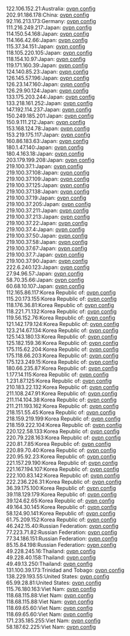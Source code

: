 122.106.152.21:Australia: [ovpn config](vpn/122_106_152_21.ovpn)  
202.91.186.178:China: [ovpn config](vpn/202_91_186_178.ovpn)  
92.116.213.173:Germany: [ovpn config](vpn/92_116_213_173.ovpn)  
111.216.249.217:Japan: [ovpn config](vpn/111_216_249_217.ovpn)  
114.150.54.168:Japan: [ovpn config](vpn/114_150_54_168.ovpn)  
114.166.42.66:Japan: [ovpn config](vpn/114_166_42_66.ovpn)  
115.37.34.151:Japan: [ovpn config](vpn/115_37_34_151.ovpn)  
118.105.220.105:Japan: [ovpn config](vpn/118_105_220_105.ovpn)  
118.154.10.97:Japan: [ovpn config](vpn/118_154_10_97.ovpn)  
119.171.160.39:Japan: [ovpn config](vpn/119_171_160_39.ovpn)  
124.140.85.23:Japan: [ovpn config](vpn/124_140_85_23.ovpn)  
126.145.57.196:Japan: [ovpn config](vpn/126_145_57_196.ovpn)  
126.23.147.160:Japan: [ovpn config](vpn/126_23_147_160.ovpn)  
126.29.90.124:Japan: [ovpn config](vpn/126_29_90_124.ovpn)  
133.175.203.244:Japan: [ovpn config](vpn/133_175_203_244.ovpn)  
133.218.161.252:Japan: [ovpn config](vpn/133_218_161_252.ovpn)  
147.192.114.237:Japan: [ovpn config](vpn/147_192_114_237.ovpn)  
150.249.185.201:Japan: [ovpn config](vpn/150_249_185_201.ovpn)  
150.9.111.212:Japan: [ovpn config](vpn/150_9_111_212.ovpn)  
153.168.124.78:Japan: [ovpn config](vpn/153_168_124_78.ovpn)  
153.219.175.117:Japan: [ovpn config](vpn/153_219_175_117.ovpn)  
160.86.183.63:Japan: [ovpn config](vpn/160_86_183_63.ovpn)  
180.1.47.140:Japan: [ovpn config](vpn/180_1_47_140.ovpn)  
180.4.163.18:Japan: [ovpn config](vpn/180_4_163_18.ovpn)  
203.179.199.208:Japan: [ovpn config](vpn/203_179_199_208.ovpn)  
219.100.37.1:Japan: [ovpn config](vpn/219_100_37_1.ovpn)  
219.100.37.108:Japan: [ovpn config](vpn/219_100_37_108.ovpn)  
219.100.37.109:Japan: [ovpn config](vpn/219_100_37_109.ovpn)  
219.100.37.125:Japan: [ovpn config](vpn/219_100_37_125.ovpn)  
219.100.37.138:Japan: [ovpn config](vpn/219_100_37_138.ovpn)  
219.100.37.19:Japan: [ovpn config](vpn/219_100_37_19.ovpn)  
219.100.37.205:Japan: [ovpn config](vpn/219_100_37_205.ovpn)  
219.100.37.211:Japan: [ovpn config](vpn/219_100_37_211.ovpn)  
219.100.37.213:Japan: [ovpn config](vpn/219_100_37_213.ovpn)  
219.100.37.22:Japan: [ovpn config](vpn/219_100_37_22.ovpn)  
219.100.37.4:Japan: [ovpn config](vpn/219_100_37_4.ovpn)  
219.100.37.50:Japan: [ovpn config](vpn/219_100_37_50.ovpn)  
219.100.37.58:Japan: [ovpn config](vpn/219_100_37_58.ovpn)  
219.100.37.67:Japan: [ovpn config](vpn/219_100_37_67.ovpn)  
219.100.37.7:Japan: [ovpn config](vpn/219_100_37_7.ovpn)  
219.100.37.90:Japan: [ovpn config](vpn/219_100_37_90.ovpn)  
222.6.240.123:Japan: [ovpn config](vpn/222_6_240_123.ovpn)  
27.94.96.57:Japan: [ovpn config](vpn/27_94_96_57.ovpn)  
58.70.35.66:Japan: [ovpn config](vpn/58_70_35_66.ovpn)  
60.68.10.107:Japan: [ovpn config](vpn/60_68_10_107.ovpn)  
112.165.86.117:Korea Republic of: [ovpn config](vpn/112_165_86_117.ovpn)  
115.20.173.155:Korea Republic of: [ovpn config](vpn/115_20_173_155.ovpn)  
118.176.36.81:Korea Republic of: [ovpn config](vpn/118_176_36_81.ovpn)  
118.221.71.132:Korea Republic of: [ovpn config](vpn/118_221_71_132.ovpn)  
119.56.152.76:Korea Republic of: [ovpn config](vpn/119_56_152_76.ovpn)  
121.142.179.124:Korea Republic of: [ovpn config](vpn/121_142_179_124.ovpn)  
123.214.67.134:Korea Republic of: [ovpn config](vpn/123_214_67_134.ovpn)  
125.143.180.13:Korea Republic of: [ovpn config](vpn/125_143_180_13.ovpn)  
125.182.159.36:Korea Republic of: [ovpn config](vpn/125_182_159_36.ovpn)  
175.115.62.204:Korea Republic of: [ovpn config](vpn/175_115_62_204.ovpn)  
175.118.66.203:Korea Republic of: [ovpn config](vpn/175_118_66_203.ovpn)  
175.123.249.15:Korea Republic of: [ovpn config](vpn/175_123_249_15.ovpn)  
180.66.235.87:Korea Republic of: [ovpn config](vpn/180_66_235_87.ovpn)  
1.177.14.115:Korea Republic of: [ovpn config](vpn/1_177_14_115.ovpn)  
1.231.87.125:Korea Republic of: [ovpn config](vpn/1_231_87_125.ovpn)  
210.183.22.132:Korea Republic of: [ovpn config](vpn/210_183_22_132.ovpn)  
211.108.247.91:Korea Republic of: [ovpn config](vpn/211_108_247_91.ovpn)  
211.114.104.38:Korea Republic of: [ovpn config](vpn/211_114_104_38.ovpn)  
211.211.193.162:Korea Republic of: [ovpn config](vpn/211_211_193_162.ovpn)  
218.151.55.45:Korea Republic of: [ovpn config](vpn/218_151_55_45.ovpn)  
218.159.219.199:Korea Republic of: [ovpn config](vpn/218_159_219_199.ovpn)  
218.159.222.104:Korea Republic of: [ovpn config](vpn/218_159_222_104.ovpn)  
220.122.58.133:Korea Republic of: [ovpn config](vpn/220_122_58_133.ovpn)  
220.79.228.163:Korea Republic of: [ovpn config](vpn/220_79_228_163.ovpn)  
220.81.7.85:Korea Republic of: [ovpn config](vpn/220_81_7_85.ovpn)  
220.89.70.40:Korea Republic of: [ovpn config](vpn/220_89_70_40.ovpn)  
220.95.92.23:Korea Republic of: [ovpn config](vpn/220_95_92_23.ovpn)  
221.157.29.190:Korea Republic of: [ovpn config](vpn/221_157_29_190.ovpn)  
221.167.194.107:Korea Republic of: [ovpn config](vpn/221_167_194_107.ovpn)  
222.100.83.142:Korea Republic of: [ovpn config](vpn/222_100_83_142.ovpn)  
222.236.226.31:Korea Republic of: [ovpn config](vpn/222_236_226_31.ovpn)  
36.39.175.100:Korea Republic of: [ovpn config](vpn/36_39_175_100.ovpn)  
39.118.129.179:Korea Republic of: [ovpn config](vpn/39_118_129_179.ovpn)  
39.124.62.65:Korea Republic of: [ovpn config](vpn/39_124_62_65.ovpn)  
49.164.30.145:Korea Republic of: [ovpn config](vpn/49_164_30_145.ovpn)  
58.124.90.141:Korea Republic of: [ovpn config](vpn/58_124_90_141.ovpn)  
61.75.209.152:Korea Republic of: [ovpn config](vpn/61_75_209_152.ovpn)  
46.242.15.40:Russian Federation: [ovpn config](vpn/46_242_15_40.ovpn)  
77.223.71.82:Russian Federation: [ovpn config](vpn/77_223_71_82.ovpn)  
77.34.186.151:Russian Federation: [ovpn config](vpn/77_34_186_151.ovpn)  
85.15.84.198:Russian Federation: [ovpn config](vpn/85_15_84_198.ovpn)  
49.228.245.16:Thailand: [ovpn config](vpn/49_228_245_16.ovpn)  
49.228.40.158:Thailand: [ovpn config](vpn/49_228_40_158.ovpn)  
49.49.13.250:Thailand: [ovpn config](vpn/49_49_13_250.ovpn)  
131.100.39.173:Trinidad and Tobago: [ovpn config](vpn/131_100_39_173.ovpn)  
138.229.193.55:United States: [ovpn config](vpn/138_229_193_55.ovpn)  
65.99.28.81:United States: [ovpn config](vpn/65_99_28_81.ovpn)  
115.76.180.163:Viet Nam: [ovpn config](vpn/115_76_180_163.ovpn)  
118.68.115.88:Viet Nam: [ovpn config](vpn/118_68_115_88.ovpn)  
118.68.115.88:Viet Nam: [ovpn config](vpn/118_68_115_88.ovpn)  
118.69.65.60:Viet Nam: [ovpn config](vpn/118_69_65_60.ovpn)  
118.69.65.60:Viet Nam: [ovpn config](vpn/118_69_65_60.ovpn)  
171.235.185.255:Viet Nam: [ovpn config](vpn/171_235_185_255.ovpn)  
58.187.62.225:Viet Nam: [ovpn config](vpn/58_187_62_225.ovpn)  
